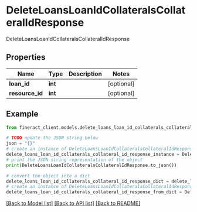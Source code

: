 # DeleteLoansLoanIdCollateralsCollateralIdResponse

DeleteLoansLoanIdCollateralsCollateralIdResponse

## Properties

Name | Type | Description | Notes
------------ | ------------- | ------------- | -------------
**loan_id** | **int** |  | [optional] 
**resource_id** | **int** |  | [optional] 

## Example

```python
from fineract_client.models.delete_loans_loan_id_collaterals_collateral_id_response import DeleteLoansLoanIdCollateralsCollateralIdResponse

# TODO update the JSON string below
json = "{}"
# create an instance of DeleteLoansLoanIdCollateralsCollateralIdResponse from a JSON string
delete_loans_loan_id_collaterals_collateral_id_response_instance = DeleteLoansLoanIdCollateralsCollateralIdResponse.from_json(json)
# print the JSON string representation of the object
print(DeleteLoansLoanIdCollateralsCollateralIdResponse.to_json())

# convert the object into a dict
delete_loans_loan_id_collaterals_collateral_id_response_dict = delete_loans_loan_id_collaterals_collateral_id_response_instance.to_dict()
# create an instance of DeleteLoansLoanIdCollateralsCollateralIdResponse from a dict
delete_loans_loan_id_collaterals_collateral_id_response_from_dict = DeleteLoansLoanIdCollateralsCollateralIdResponse.from_dict(delete_loans_loan_id_collaterals_collateral_id_response_dict)
```
[[Back to Model list]](../README.md#documentation-for-models) [[Back to API list]](../README.md#documentation-for-api-endpoints) [[Back to README]](../README.md)


